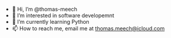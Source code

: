 - 👋 Hi, I’m @thomas-meech
- 👀 I’m interested in software developemnt
- 🌱 I’m currently learning Python
- 📫 How to reach me, email me at thomas.meech@icloud.com
